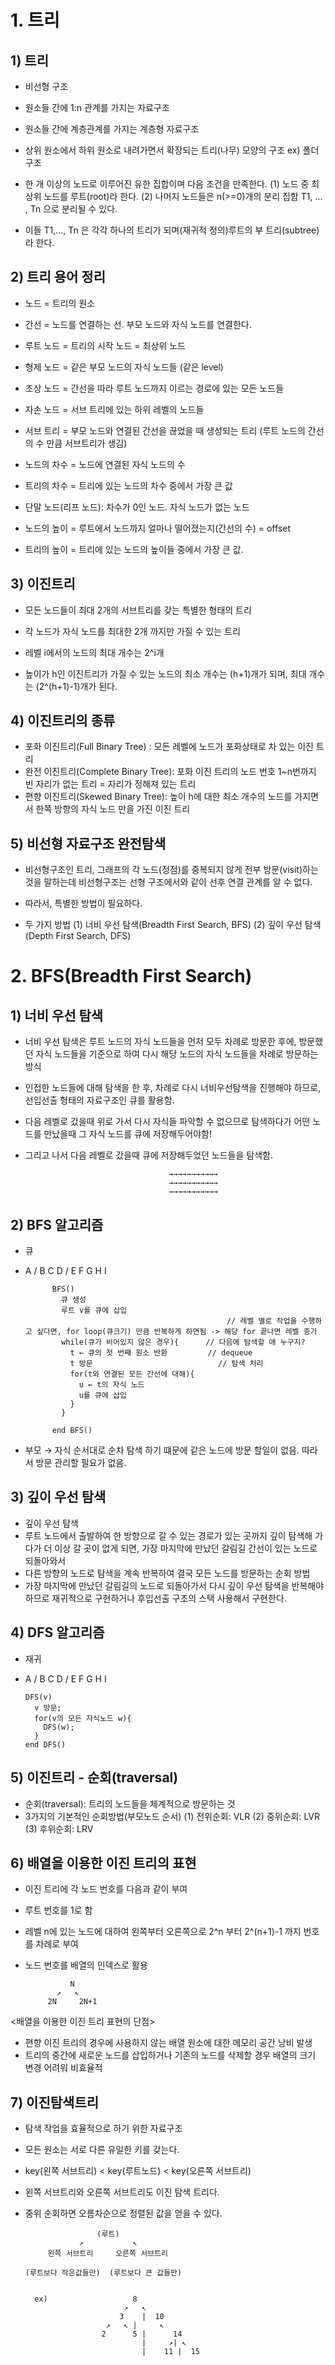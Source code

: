 # 1. 트리

## 1) 트리

- 비선형 구조
- 원소들 간에 1:n 관계를 가지는 자료구조
- 원소들 간에 계층관계를 가지는 계층형 자료구조
- 상위 원소에서 하위 원소로 내려가면서 확장되는 트리(나무) 모양의 구조
ex) 폴더구조

- 한 개 이상의 노드로 이루어진 유한 집합이며 다음 조건을 만족한다.
  (1) 노드 중 최상위 노드를 루트(root)라 한다.
  (2) 나머지 노드들은 n(>=0)개의 분리 집합 T1, ... , Tn 으로 분리될 수 있다.
  
- 이들 T1,..., Tn 은 각각 하나의 트리가 되며(재귀적 정의)루트의 부 트리(subtree)라 한다.


## 2) 트리 용어 정리

- 노드 = 트리의 원소
- 간선 = 노드를 연결하는 선. 부모 노드와 자식 노드를 연결한다.
- 루트 노드 = 트리의 시작 노드 = 최상위 노드
- 형제 노드 = 같은 부모 노드의 자식 노드들 (같은 level)
- 조상 노드 = 간선을 따라 루트 노드까지 이르는 경로에 있는 모든 노드들
- 자손 노드 = 서브 트리에 있는 하위 레벨의 노드들
- 서브 트리 = 부모 노드와 연결된 간선을 끊었을 때 생성되는 트리 (루트 노드의 간선의 수 만큼 서브트리가 생김)

- 노드의 차수 = 노드에 연결된 자식 노드의 수
- 트리의 차수 = 트리에 있는 노드의 차수 중에서 가장 큰 값
- 단말 노드(리프 노드): 차수가 0인 노드. 자식 노드가 없는 노드

- 노드의 높이 = 루트에서 노드까지 얼마나 떨어졌는지(간선의 수) = offset
- 트리의 높이 = 트리에 있는 노드의 높이들 중에서 가장 큰 값.


## 3) 이진트리

- 모든 노드들이 최대 2개의 서브트리를 갖는 특별한 형태의 트리
- 각 노드가 자식 노드를 최대한 2개 까지만 가질 수 있는 트리

- 레벨 i에서의 노드의 최대 개수는 2^i개
- 높이가 h인 이진트리가 가질 수 있는 노드의 최소 개수는 (h+1)개가 되며, 최대 개수는 (2^(h+1)-1)개가 된다.


## 4) 이진트리의 종류

- 포화 이진트리(Full Binary Tree) : 모든 레벨에 노드가 포화상태로 차 있는 이진 트리
- 완전 이진트리(Complete Binary Tree): 포화 이진 트리의 노드 번호 1~n번까지 빈 자리가 없는 트리 = 자리가 정해져 있는 트리
- 편향 이진트리(Skewed Binary Tree): 높이 h에 대한 최소 개수의 노드를 가지면서 한쪽 방향의 자식 노드 만을 가진 이진 트리


## 5) 비선형 자료구조 완전탐색
- 비선형구조인 트리, 그래프의 각 노드(정점)를 중복되지 않게 전부 방문(visit)하는 것을 말하는데 비선형구조는 선형 구조에서와 같이 선후 연결 관계를 알 수 없다. 
- 따라서, 특별한 방법이 필요하다.

- 두 가지 방법 
  (1) 너비 우선 탐색(Breadth First Search, BFS)
  (2) 깊이 우선 탐색(Depth First Search, DFS)


# 2. BFS(Breadth First Search)

## 1) 너비 우선 탐색

- 너비 우선 탐색은 루트 노드의 자식 노드들을 먼저 모두 차례로 방문한 후에, 방문했던 자식 노드들을 기준으로 하여 다시 해당 노드의 자식 노드들을 차례로 방문하는 방식
- 인접한 노드들에 대해 탐색을 한 후, 차례로 다시 너비우선탐색을 진행해야 하므로, 선입선출 형태의 자료구조인 큐를 활용함.
- 다음 레벨로 갔을때 위로 가서 다시 자식들 파악할 수 없으므로 탐색하다가 어떤 노드를 만났을때 그 자식 노드를 큐에 저장해두어야함!
- 그리고 나서 다음 레벨로 갔을때 큐에 저장해두었던 노드들을 탐색함.

                                      →→→→→→→→→→→
                                      →→→→→→→→→→→
                                      →→→→→→→→→→→

## 2) BFS 알고리즘

- 큐
- A / B C D / E F G H I

            BFS()
              큐 생성
              루트 v를 큐에 삽입
                                                   // 레벨 별로 작업을 수행하고 싶다면, for loop(큐크기) 만큼 반복하게 하면됨 -> 해당 for 끝나면 레벨 증가
              while(큐가 비어있지 않은 경우){      // 다음에 탐색할 애 누구지?
                t ← 큐의 첫 번째 원소 반환         // dequeue
                t 방문                            // 탐색 처리
                for(t와 연결된 모든 간선에 대해){
                  u ← t의 자식 노드
                  u를 큐에 삽입
                }
              }
              
            end BFS()  


- 부모 → 자식 순서대로 순차 탐색 하기 떄문에 같은 노드에 방문 할일이 없음. 따라서 방문 관리할 필요가 없음.




## 3) 깊이 우선 탐색

- 깊이 우선 탐색
- 루트 노드에서 출발하여 한 방향으로 갈 수 있는 경로가 있는 곳까지 깊이 탐색해 가다가 더 이상 갈 곳이 없게 되면, 가장 마지막에 만났던 갈림길 간선이 있는 노드로 되돌아와서
- 다른 방향의 노드로 탐색을 계속 반복하여 결국 모든 노드를 방문하는 순회 방법
- 가장 마지막에 만났던 갈림길의 노드로 되돌아가서 다시 깊이 우선 탐색을 반복해야 하므로 재귀적으로 구현하거나 후입선출 구조의 스택 사용해서 구현한다.




## 4) DFS 알고리즘

- 재귀
- A / B C D / E F G H I


      DFS(v)
        v 방문;
        for(v의 모든 자식노드 w){
          DFS(w);
        }
      end DFS()  



## 5) 이진트리 - 순회(traversal)

- 순회(traversal): 트리의 노드들을 체계적으로 방문하는 것
- 3가지의 기본적인 순회방법(부모노드 순서)
  (1) 전위순회: VLR
  (2) 중위순회: LVR
  (3) 후위순회: LRV
  

## 6) 배열을 이용한 이진 트리의 표현

- 이진 트리에 각 노드 번호를 다음과 같이 부여
- 루트 번호를 1로 함 
- 레벨 n에 있는 노드에 대하여 왼쪽부터 오른쪽으로 2^n 부터 2^(n+1)-1 까지 번호를 차례로 부여
- 노드 번호를 배열의 인덱스로 활용

                N
             ↗   ↖
           2N     2N+1


<배열을 이용한 이진 트리 표현의 단점>
- 편향 이진 트리의 경우에 사용하지 않는 배열 원소에 대한 메모리 공간 낭비 발생
- 트리의 중간에 새로운 노드를 삽입하거나 기존의 노드를 삭제할 경우 배열의 크기 변경 어려워 비효율적



## 7) 이진탐색트리

- 탐색 작업을 효율적으로 하기 위한 자료구조
- 모든 원소는 서로 다른 유일한 키를 갖는다.
- key(왼쪽 서브트리) < key(루트노드) < key(오른쪽 서브트리)
- 왼쪽 서브트리와 오른쪽 서브트리도 이진 탐색 트리다.
- 중위 순회하면 오름차순으로 정렬된 값을 얻을 수 있다.

                      (루트)
                  ↗           ↖
           왼쪽 서브트리     오른쪽 서브트리
           
      (루트보다 작은값들만)  (루트보다 큰 값들만)


        ex)                   8
                            ↗   ↖
                           3    |  10
                        ↗   ↖ |     ↖
                       2      5 |      14
                                |     ↗| ↖
                                |    11 |  15



